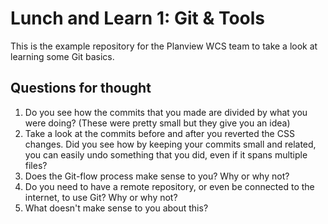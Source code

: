 Lunch and Learn 1: Git & Tools
===

This is the example repository for the Planview WCS team to take a look at learning some Git basics.

Questions for thought
---

1. Do you see how the commits that you made are divided by what you were doing? (These were pretty small but they give you an idea)
2. Take a look at the commits before and after you reverted the CSS changes. Did you see how by keeping your commits small and related, you can easily undo something that you did, even if it spans multiple files?
3. Does the Git-flow process make sense to you? Why or why not?
4. Do you need to have a remote repository, or even be connected to the internet, to use Git? Why or why not?
5. What doesn't make sense to you about this?
